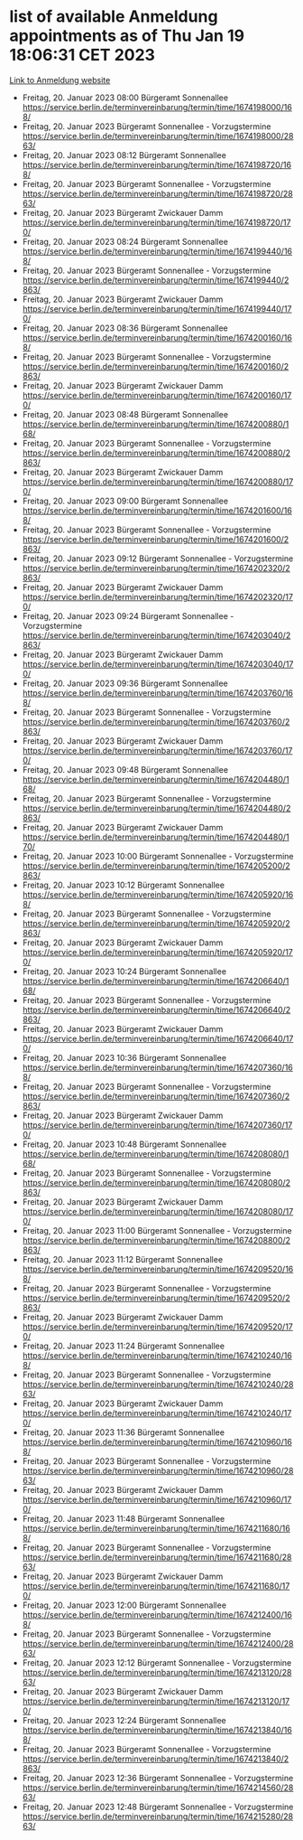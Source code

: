# list of available Anmeldung appointments as of Thu Jan 19 18:06:31 CET 2023
[Link to Anmeldung website](https://service.berlin.de/terminvereinbarung/termin/tag.php?termin=0&anliegen[]=120686&dienstleisterlist=122210,122217,327316,122219,327312,122227,327314,122231,327346,122243,327348,122252,329742,122260,329745,122262,329748,122254,329751,122271,327278,122273,327274,122277,327276,330436,122280,327294,122282,327290,122284,327292,327539,122291,327270,122285,327266,122286,327264,122296,327268,150230,329760,122301,327282,122297,327286,122294,327284,122312,329763,122314,329775,122304,327330,122311,327334,122309,327332,122281,327352,122279,329772,122276,327324,122274,327326,122267,329766,122246,327318,122251,327320,122257,327322,122208,327298,122226,327300,121362,121364&herkunft=http%3A%2F%2Fservice.berlin.de%2Fdienstleistung%2F120686%2F)
- Freitag, 20. Januar 2023 08:00 Bürgeramt Sonnenallee https://service.berlin.de/terminvereinbarung/termin/time/1674198000/168/
- Freitag, 20. Januar 2023  Bürgeramt Sonnenallee - Vorzugstermine https://service.berlin.de/terminvereinbarung/termin/time/1674198000/2863/
- Freitag, 20. Januar 2023 08:12 Bürgeramt Sonnenallee https://service.berlin.de/terminvereinbarung/termin/time/1674198720/168/
- Freitag, 20. Januar 2023  Bürgeramt Sonnenallee - Vorzugstermine https://service.berlin.de/terminvereinbarung/termin/time/1674198720/2863/
- Freitag, 20. Januar 2023  Bürgeramt Zwickauer Damm https://service.berlin.de/terminvereinbarung/termin/time/1674198720/170/
- Freitag, 20. Januar 2023 08:24 Bürgeramt Sonnenallee https://service.berlin.de/terminvereinbarung/termin/time/1674199440/168/
- Freitag, 20. Januar 2023  Bürgeramt Sonnenallee - Vorzugstermine https://service.berlin.de/terminvereinbarung/termin/time/1674199440/2863/
- Freitag, 20. Januar 2023  Bürgeramt Zwickauer Damm https://service.berlin.de/terminvereinbarung/termin/time/1674199440/170/
- Freitag, 20. Januar 2023 08:36 Bürgeramt Sonnenallee https://service.berlin.de/terminvereinbarung/termin/time/1674200160/168/
- Freitag, 20. Januar 2023  Bürgeramt Sonnenallee - Vorzugstermine https://service.berlin.de/terminvereinbarung/termin/time/1674200160/2863/
- Freitag, 20. Januar 2023  Bürgeramt Zwickauer Damm https://service.berlin.de/terminvereinbarung/termin/time/1674200160/170/
- Freitag, 20. Januar 2023 08:48 Bürgeramt Sonnenallee https://service.berlin.de/terminvereinbarung/termin/time/1674200880/168/
- Freitag, 20. Januar 2023  Bürgeramt Sonnenallee - Vorzugstermine https://service.berlin.de/terminvereinbarung/termin/time/1674200880/2863/
- Freitag, 20. Januar 2023  Bürgeramt Zwickauer Damm https://service.berlin.de/terminvereinbarung/termin/time/1674200880/170/
- Freitag, 20. Januar 2023 09:00 Bürgeramt Sonnenallee https://service.berlin.de/terminvereinbarung/termin/time/1674201600/168/
- Freitag, 20. Januar 2023  Bürgeramt Sonnenallee - Vorzugstermine https://service.berlin.de/terminvereinbarung/termin/time/1674201600/2863/
- Freitag, 20. Januar 2023 09:12 Bürgeramt Sonnenallee - Vorzugstermine https://service.berlin.de/terminvereinbarung/termin/time/1674202320/2863/
- Freitag, 20. Januar 2023  Bürgeramt Zwickauer Damm https://service.berlin.de/terminvereinbarung/termin/time/1674202320/170/
- Freitag, 20. Januar 2023 09:24 Bürgeramt Sonnenallee - Vorzugstermine https://service.berlin.de/terminvereinbarung/termin/time/1674203040/2863/
- Freitag, 20. Januar 2023  Bürgeramt Zwickauer Damm https://service.berlin.de/terminvereinbarung/termin/time/1674203040/170/
- Freitag, 20. Januar 2023 09:36 Bürgeramt Sonnenallee https://service.berlin.de/terminvereinbarung/termin/time/1674203760/168/
- Freitag, 20. Januar 2023  Bürgeramt Sonnenallee - Vorzugstermine https://service.berlin.de/terminvereinbarung/termin/time/1674203760/2863/
- Freitag, 20. Januar 2023  Bürgeramt Zwickauer Damm https://service.berlin.de/terminvereinbarung/termin/time/1674203760/170/
- Freitag, 20. Januar 2023 09:48 Bürgeramt Sonnenallee https://service.berlin.de/terminvereinbarung/termin/time/1674204480/168/
- Freitag, 20. Januar 2023  Bürgeramt Sonnenallee - Vorzugstermine https://service.berlin.de/terminvereinbarung/termin/time/1674204480/2863/
- Freitag, 20. Januar 2023  Bürgeramt Zwickauer Damm https://service.berlin.de/terminvereinbarung/termin/time/1674204480/170/
- Freitag, 20. Januar 2023 10:00 Bürgeramt Sonnenallee - Vorzugstermine https://service.berlin.de/terminvereinbarung/termin/time/1674205200/2863/
- Freitag, 20. Januar 2023 10:12 Bürgeramt Sonnenallee https://service.berlin.de/terminvereinbarung/termin/time/1674205920/168/
- Freitag, 20. Januar 2023  Bürgeramt Sonnenallee - Vorzugstermine https://service.berlin.de/terminvereinbarung/termin/time/1674205920/2863/
- Freitag, 20. Januar 2023  Bürgeramt Zwickauer Damm https://service.berlin.de/terminvereinbarung/termin/time/1674205920/170/
- Freitag, 20. Januar 2023 10:24 Bürgeramt Sonnenallee https://service.berlin.de/terminvereinbarung/termin/time/1674206640/168/
- Freitag, 20. Januar 2023  Bürgeramt Sonnenallee - Vorzugstermine https://service.berlin.de/terminvereinbarung/termin/time/1674206640/2863/
- Freitag, 20. Januar 2023  Bürgeramt Zwickauer Damm https://service.berlin.de/terminvereinbarung/termin/time/1674206640/170/
- Freitag, 20. Januar 2023 10:36 Bürgeramt Sonnenallee https://service.berlin.de/terminvereinbarung/termin/time/1674207360/168/
- Freitag, 20. Januar 2023  Bürgeramt Sonnenallee - Vorzugstermine https://service.berlin.de/terminvereinbarung/termin/time/1674207360/2863/
- Freitag, 20. Januar 2023  Bürgeramt Zwickauer Damm https://service.berlin.de/terminvereinbarung/termin/time/1674207360/170/
- Freitag, 20. Januar 2023 10:48 Bürgeramt Sonnenallee https://service.berlin.de/terminvereinbarung/termin/time/1674208080/168/
- Freitag, 20. Januar 2023  Bürgeramt Sonnenallee - Vorzugstermine https://service.berlin.de/terminvereinbarung/termin/time/1674208080/2863/
- Freitag, 20. Januar 2023  Bürgeramt Zwickauer Damm https://service.berlin.de/terminvereinbarung/termin/time/1674208080/170/
- Freitag, 20. Januar 2023 11:00 Bürgeramt Sonnenallee - Vorzugstermine https://service.berlin.de/terminvereinbarung/termin/time/1674208800/2863/
- Freitag, 20. Januar 2023 11:12 Bürgeramt Sonnenallee https://service.berlin.de/terminvereinbarung/termin/time/1674209520/168/
- Freitag, 20. Januar 2023  Bürgeramt Sonnenallee - Vorzugstermine https://service.berlin.de/terminvereinbarung/termin/time/1674209520/2863/
- Freitag, 20. Januar 2023  Bürgeramt Zwickauer Damm https://service.berlin.de/terminvereinbarung/termin/time/1674209520/170/
- Freitag, 20. Januar 2023 11:24 Bürgeramt Sonnenallee https://service.berlin.de/terminvereinbarung/termin/time/1674210240/168/
- Freitag, 20. Januar 2023  Bürgeramt Sonnenallee - Vorzugstermine https://service.berlin.de/terminvereinbarung/termin/time/1674210240/2863/
- Freitag, 20. Januar 2023  Bürgeramt Zwickauer Damm https://service.berlin.de/terminvereinbarung/termin/time/1674210240/170/
- Freitag, 20. Januar 2023 11:36 Bürgeramt Sonnenallee https://service.berlin.de/terminvereinbarung/termin/time/1674210960/168/
- Freitag, 20. Januar 2023  Bürgeramt Sonnenallee - Vorzugstermine https://service.berlin.de/terminvereinbarung/termin/time/1674210960/2863/
- Freitag, 20. Januar 2023  Bürgeramt Zwickauer Damm https://service.berlin.de/terminvereinbarung/termin/time/1674210960/170/
- Freitag, 20. Januar 2023 11:48 Bürgeramt Sonnenallee https://service.berlin.de/terminvereinbarung/termin/time/1674211680/168/
- Freitag, 20. Januar 2023  Bürgeramt Sonnenallee - Vorzugstermine https://service.berlin.de/terminvereinbarung/termin/time/1674211680/2863/
- Freitag, 20. Januar 2023  Bürgeramt Zwickauer Damm https://service.berlin.de/terminvereinbarung/termin/time/1674211680/170/
- Freitag, 20. Januar 2023 12:00 Bürgeramt Sonnenallee https://service.berlin.de/terminvereinbarung/termin/time/1674212400/168/
- Freitag, 20. Januar 2023  Bürgeramt Sonnenallee - Vorzugstermine https://service.berlin.de/terminvereinbarung/termin/time/1674212400/2863/
- Freitag, 20. Januar 2023 12:12 Bürgeramt Sonnenallee - Vorzugstermine https://service.berlin.de/terminvereinbarung/termin/time/1674213120/2863/
- Freitag, 20. Januar 2023  Bürgeramt Zwickauer Damm https://service.berlin.de/terminvereinbarung/termin/time/1674213120/170/
- Freitag, 20. Januar 2023 12:24 Bürgeramt Sonnenallee https://service.berlin.de/terminvereinbarung/termin/time/1674213840/168/
- Freitag, 20. Januar 2023  Bürgeramt Sonnenallee - Vorzugstermine https://service.berlin.de/terminvereinbarung/termin/time/1674213840/2863/
- Freitag, 20. Januar 2023 12:36 Bürgeramt Sonnenallee - Vorzugstermine https://service.berlin.de/terminvereinbarung/termin/time/1674214560/2863/
- Freitag, 20. Januar 2023 12:48 Bürgeramt Sonnenallee - Vorzugstermine https://service.berlin.de/terminvereinbarung/termin/time/1674215280/2863/
